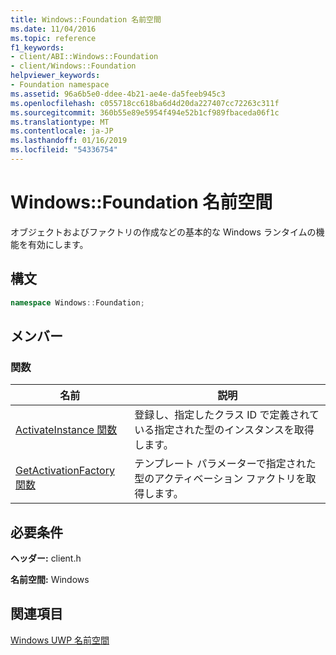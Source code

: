 ```yaml
---
title: Windows::Foundation 名前空間
ms.date: 11/04/2016
ms.topic: reference
f1_keywords:
- client/ABI::Windows::Foundation
- client/Windows::Foundation
helpviewer_keywords:
- Foundation namespace
ms.assetid: 96a6b5e0-ddee-4b21-ae4e-da5feeb945c3
ms.openlocfilehash: c055718cc618ba6d4d20da227407cc72263c311f
ms.sourcegitcommit: 360b55e89e5954f494e52b1cf989fbaceda06f1c
ms.translationtype: MT
ms.contentlocale: ja-JP
ms.lasthandoff: 01/16/2019
ms.locfileid: "54336754"
---
```

# <a name="windowsfoundation-namespace"></a>Windows::Foundation 名前空間

オブジェクトおよびファクトリの作成などの基本的な Windows ランタイムの機能を有効にします。

## <a name="syntax"></a>構文

```cpp
namespace Windows::Foundation;
```

## <a name="members"></a>メンバー

### <a name="functions"></a>関数

|名前|説明|
|----------|-----------------|
|[ActivateInstance 関数](activateinstance-function.md)|登録し、指定したクラス ID で定義されている指定された型のインスタンスを取得します。|
|[GetActivationFactory 関数](getactivationfactory-function.md)|テンプレート パラメーターで指定された型のアクティベーション ファクトリを取得します。|

## <a name="requirements"></a>必要条件

**ヘッダー:** client.h

**名前空間:** Windows

## <a name="see-also"></a>関連項目

[Windows UWP 名前空間](/uwp/api/)